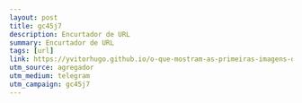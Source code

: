 ```yaml
---
layout: post
title: gc45j7
description: Encurtador de URL
summary: Encurtador de URL
tags: [url]
link: https://yvitorhugo.github.io/o-que-mostram-as-primeiras-imagens-do-telescopio-james-webb
utm_source: agregador
utm_medium: telegram
utm_campaign: gc45j7
---
```

